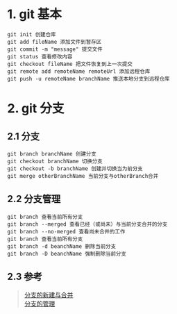 # 1. git 基本
    git init 创建仓库
    git add fileName 添加文件到暂存区
    git commit -m "message" 提交文件
    git status 查看修改内容
    git checkout fileName 把文件恢复到上一次提交
    git remote add remoteName remoteUrl 添加远程仓库
    git push -u remoteName branchName 推送本地分支到远程仓库
# 2. git 分支
## 2.1 分支
    git branch branchName 创建分支
    git checkout branchName 切换分支
    git checkout -b branchName 创建并切换当为前分支
    git merge otherBranchName 当前分支与otherBranch合并
## 2.2 分支管理
    git branch 查看当前所有分支
    git branch --merged 查看已经（或尚未）与当前分支合并的分支
    git branch --no-merged 查看尚未合并的工作
    git branch 查看当前所有分支
    git branch -d beanchName 删除当前分支
    git branch -D beanchName 强制删除当前分支
## 2.3 参考
> [分支的新建与合并](https://git-scm.com/book/zh/v1/Git-%E5%88%86%E6%94%AF-%E5%88%86%E6%94%AF%E7%9A%84%E6%96%B0%E5%BB%BA%E4%B8%8E%E5%90%88%E5%B9%B6)  
> [分支的管理](https://git-scm.com/book/zh/v1/Git-%E5%88%86%E6%94%AF-%E5%88%86%E6%94%AF%E7%9A%84%E7%AE%A1%E7%90%86)